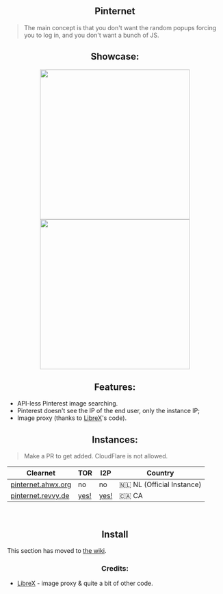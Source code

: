 <h2 align="center">Pinternet</h2>

> The main concept is that you don't want the random popups forcing you to log in, and you don't want a bunch of JS.


<h2 align="center">Showcase:</h2>
<p align="center">
  <img src="https://raw.githubusercontent.com/Ahwxorg/pinternet/main/misc/pinternet-1.png" width="350">
  <img src="https://raw.githubusercontent.com/Ahwxorg/pinternet/main/misc/pinternet-2.png" width="350">
</p>


<h2 align="center">Features:</h2>

* API-less Pinterest image searching.
* Pinterest doesn't see the IP of the end user, only the instance IP;
* Image proxy (thanks to [LibreX](https://github.com/hnhx/LibreX)'s code).


<h2 align="center">Instances:</h2>

> Make a PR to get added. CloudFlare is not allowed.

| Clearnet | TOR | I2P | Country |
|-|-|-|-|
| [pinternet.ahwx.org](https://pinternet.ahwx.org/) | no | no | 🇳🇱 NL (Official Instance) |
| [pinternet.revvy.de](https://pinternet.revvy.de/) | [yes!](http://pinternet.revvybrr6pvbx4n3j4475h4ghw4elqr4t5xo2vtd3gfpu2nrsnhh57id.onion/) | [yes!](http://revznkqdwy7nmlzql66x226g3qnapiooss3rg2uajbj4rypxjnba.b32.i2p/) | 🇨🇦 CA |
<br>


<h2 align="center">Install</h2>

This section has moved to [the wiki](https://github.com/Ahwxorg/pinternet/wiki/Installing).


<h3 align="center">Credits:</h3>

* [LibreX](https://github.com/hnhx/librex) - image proxy & quite a bit of other code.


